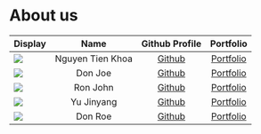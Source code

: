 # About us

Display | Name | Github Profile | Portfolio 
--------|:----:|:--------------:|:---------:
![](https://i.imgur.com/W2LwmOA.png) | Nguyen Tien Khoa | [Github](https://github.com/tienkhoa16) | [Portfolio](docs/team/tienkhoa.md)
![](https://via.placeholder.com/100.png?text=Photo) | Don Joe | [Github](https://github.com/) | [Portfolio](docs/team/johndoe.md)
![](https://via.placeholder.com/100.png?text=Photo) | Ron John | [Github](https://github.com/) | [Portfolio](docs/team/johndoe.md)
![](https://github.com/AY2021S1-CS2113T-F11-1/tp/tree/master/docs/pictures/jinyang.jpg) | Yu Jinyang| [Github](https://github.com/yujinyang1998) | [Portfolio](docs/team/jinyang.md)
![](https://via.placeholder.com/100.png?text=Photo) | Don Roe | [Github](https://github.com/) | [Portfolio](docs/team/johndoe.md)
